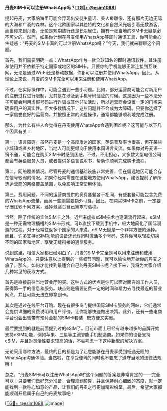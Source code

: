 **丹麦SIM卡可以注册WhatsApp吗？[[TG💪+ @esim1088](https://t.me/s/esim1088)]**

提起丹麦，大家脑海里可能会浮现出安徒生童话、美人鱼雕像、还有那片无边无际的大海和广袤的森林。这个北欧国家以其独特的文化和自然风光吸引着无数游客。而当你来到丹麦，无论是短期旅行还是长期居住，拥有一张当地的SIM卡无疑是必不可少的。然而，如果你计划在丹麦使用WhatsApp等即时通讯工具，你可能会心生疑惑：“丹麦的SIM卡真的可以注册WhatsApp吗？”今天，我们就来聊聊这个问题。

首先，我们需要明确一点：WhatsApp作为一款全球知名的即时通讯软件，其注册和使用并不依赖于特定国家或地区的SIM卡。只要你的手机能够正常连接到互联网，无论是通过Wi-Fi还是移动数据，你都可以注册并使用WhatsApp。因此，从理论上来说，丹麦的SIM卡完全可以用来注册和使用WhatsApp。

不过，在实际操作中，可能会遇到一些小问题。比如，部分运营商可能会对新用户的注册过程进行限制，尤其是在涉及到手机号码验证的时候。这是因为一些不法分子可能会利用虚假号码进行诈骗或其他非法活动，所以运营商会设置一定的门槛来确保用户的真实性。但大多数情况下，这些问题并不会成为大障碍。只要你选择了一家信誉良好的运营商，并按照正常的流程操作，通常都能够顺利地完成注册。

那么，为什么有些人会觉得在丹麦使用WhatsApp会遇到困难呢？这可能与以下几个因素有关：

第一，语言障碍。虽然丹麦是一个高度发达的国家，英语普及率也很高，但在某些小城镇或者乡村地区，当地人可能更倾向于使用本国语言交流。如果你对丹麦语一窍不通，可能会在购买SIM卡时感到困惑。不过，不用担心，大多数大型电信公司都会有英语服务人员，或者提供多语言说明书，帮助你顺利完成购卡流程。

第二，网络覆盖情况。尽管丹麦的通信基础设施非常完善，但在偏远地区可能会存在信号较弱的情况。如果你经常需要在这些地方使用WhatsApp，建议提前了解所选运营商的网络覆盖范围，以免影响正常使用体验。

第三，费用问题。不同的运营商提供的资费套餐各不相同，有些套餐可能包含免费的WhatsApp流量，而另一些则需要额外付费。因此，在购买SIM卡之前，一定要仔细比较不同方案，选择最适合自己需求的选项。

当然，除了传统的实体SIM卡之外，近年来虚拟eSIM技术也逐渐流行起来。eSIM是一种无需物理插槽的SIM卡形式，可以直接下载到手机中，极大地简化了国际漫游的过程。对于经常往返多个国家的人来说，eSIM无疑是一个非常方便的选择。而且，许多支持eSIM功能的设备还允许同时激活多个号码，这样你可以轻松切换不同的国家和地区，享受无缝衔接的通信服务。

说到这里，相信大家都已经明白了，丹麦的SIM卡完全是可以用来注册和使用WhatsApp的。只要注意以上提到的一些细节问题，就可以愉快地开始你的丹麦之旅了。那么，如何才能找到最适合自己的丹麦SIM卡呢？接下来，我将为大家介绍几种常见的获取方式。

首先是直接前往当地营业厅购买。这种方式的优点是你可以面对面咨询工作人员，获得第一手的信息和服务。缺点则是需要花费一定的时间和精力去寻找最近的营业网点，并且可能无法立即拿到卡。

其次是通过在线平台订购。现在有很多专门提供国际SIM卡服务的网站，它们通常会提供详细的资费说明和用户评价，让你能够快速做出决策。此外，还有一些电商平台也会出售带有预付金额的SIM卡套装，既方便又实惠。

最后要提到的就是前面提到过的eSIM了。目前市面上已经有越来越多的品牌开始支持eSIM功能，例如苹果、三星等主流智能手机制造商。如果你的设备支持eSIM，并且对灵活性要求较高的话，不妨考虑一下这种新型的解决方案。

无论采用哪种方法，最终的目的都是为了让您能够在丹麦享受到畅通无阻的WhatsApp沟通体验。当然啦，在享受便利的同时也不要忘了遵守当地的法律法规哦！

总之，“丹麦SIM卡可以注册WhatsApp吗”这个问题的答案是非常肯定的——完全可以！只要我们做好充分准备，合理规划预算，并且保持耐心细致的态度，就一定能找到一款称心如意的产品，让我们的丹麦之行更加精彩纷呈。最后，希望大家都能顺利开启属于自己的丹麦故事吧！

[[TG💪+ @esim1088](https://t.me/s/esim1088) ![Image](https://i.postimg.cc/4NQfJmqS/Snipaste-2025-05-13-00-14-12.png)]